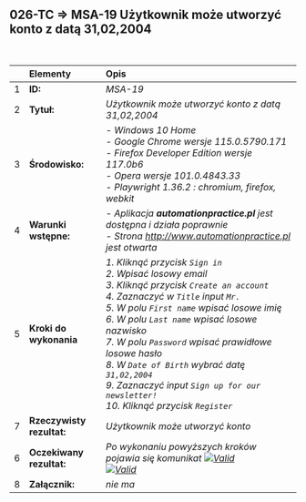 ## 026-TC => MSA-19 Użytkownik może utworzyć konto z datą 31,02,2004

<br>

|     | Elementy                  | Opis                                                                   |
| :-- | :------------------------ | :--------------------------------------------------------------------- |
| 1   | **ID:**                   | _MSA-19_                                                               |
| 2   | **Tytuł:**                | _Użytkownik może utworzyć konto z datą 31,02,2004_               |
| 3   | **Środowisko:**           | _- Windows 10 Home <br> - Google Chrome wersje 115.0.5790.171 <br> - Firefox Developer Edition wersje 117.0b6 <br> - Opera wersje 101.0.4843.33 <br> - Playwright 1.36.2 : chromium, firefox, webkit_ |
| 4   | **Warunki wstępne:**      | _- Aplikacja **automationpractice.pl** jest dostępna i działa poprawnie <br> - Strona http://www.automationpractice.pl jest otwarta_ |
| 5   | **Kroki do wykonania**    | _1. Kliknąć przycisk `Sign in` <br> 2. Wpisać losowy email <br> 3. Kliknąć przycisk `Create an account` <br> 4. Zaznaczyć w `Title` input `Mr.` <br> 5. W polu `First name` wpisać losowe imię <br> 6. W polu `Last name` wpisać losowe nazwisko <br> 7. W polu `Password` wpisać prawidłowe losowe hasło <br> 8. W `Date of Birth` wybrać datę `31,02,2004` <br> 9. Zaznaczyć input `Sign up for our newsletter!` <br> 10. Kliknąć przycisk `Register`_ |
| 7   | **Rzeczywisty rezultat:** | _Użytkownik może utworzyć konto_                                       |
| 6   | **Oczekiwany rezultat:**  | _Po wykonaniu powyższych kroków pojawia się komunikat [![Valid](https://img.shields.io/badge/There%20is%201%20error-f3515c)](#) <br> [![Valid](https://img.shields.io/badge/Invalid%20date%20of%20birth.-f3515c)](#)_ |
| 8   | **Załącznik:**            | _nie ma_                                                               |
